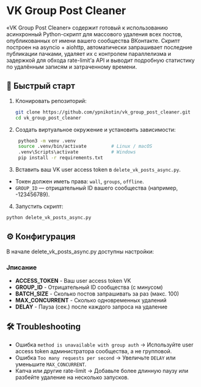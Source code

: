 # VK Group Post Cleaner

«VK Group Post Cleaner» содержит готовый к использованию асинхронный Python-скрипт для массового удаления всех постов, опубликованных от имени вашего сообщества ВКонтакте. Скрипт построен на asyncio + aiohttp, автоматически запрашивает последние публикации пачками, удаляет их с контролем параллелизма и задержкой для обхода rate-limit’а API и выводит подробную статистику по удалённым записям и затраченному времени.

## 🚀 Быстрый старт

1. Клонировать репозиторий:
   ```bash
   git clone https://github.com/ypnikotin/vk_group_post_cleaner.git
   cd vk_group_post_cleaner

2. Создать виртуальное окружение и установить зависимости:
   ```bash
    python3 -m venv .venv
    source .venv/bin/activate         # Linux / macOS
    .venv\Scripts\activate            # Windows
    pip install -r requirements.txt
    ```
    
3. Вставить ваш VK user access token в ```delete_vk_posts_async.py```.
- Токен должен иметь права: ```wall```, ```groups```, ```offline```.
- ```GROUP_ID``` — отрицательный ID вашего сообщества (например, -123456789).

4. Запустить скрипт:
  ```bash
  python delete_vk_posts_async.py
  ```

## ⚙️ Конфигурация


В начале delete_vk_posts_async.py доступны настройки:

### Jписание
- **ACCESS_TOKEN** - Ваш user access token VK
- **GROUP_ID** - Отрицательный ID сообщества (с минусом)
- **BATCH_SIZE** - Сколько постов запрашивать за раз (макс. 100)
- **MAX_CONCURRENT** - Сколько одновременных удалений
- **DELAY** - Пауза (сек.) после каждого запроса на удаление

## 🛠 Troubleshooting

- Ошибка ```method is unavailable with group auth```
→ Используйте user access token администратора сообщества, а не групповой.
- Ошибка ```Too many requests per second```
→ Увеличьте ```DELAY``` или уменьшите ```MAX_CONCURRENT```.
- Капча или другие rate-limit
→ Добавьте более длинную паузу или разбейте удаление на несколько запусков.

